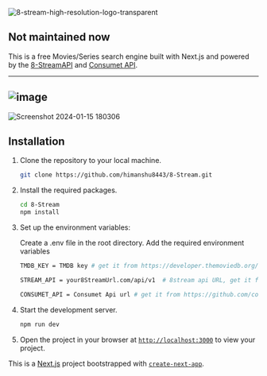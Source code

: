 ![8-stream-high-resolution-logo-transparent](https://github.com/himanshu8443/HayasakaStream/assets/99420590/813cca3a-a3c3-4f40-8a79-df5b866edf68)

## Not maintained now

This is a free Movies/Series search engine built with Next.js and powered by the [8-StreamAPI](https://github.com/himanshu8443/8StreamApi) and [Consumet API](https://github.com/consumet/api.consumet.org).

---
![image](https://github.com/himanshu8443/8-Stream/assets/99420590/752c18da-46b2-4415-a461-e7de019e8019)
---
![Screenshot 2024-01-15 180306](https://github.com/himanshu8443/8-Stream/assets/99420590/3733225d-40ce-467c-8b7b-7fcb44212433)

## Installation

1. Clone the repository to your local machine.
    ```sh
    git clone https://github.com/himanshu8443/8-Stream.git
    ```

2. Install the required packages.
    ```sh
    cd 8-Stream
    npm install
    ```

3. Set up the environment variables:

   Create a .env file in the root directory.
   Add the required environment variables
   ```bash
   TMDB_KEY = TMDB key # get it from https://developer.themoviedb.org/reference/intro/getting-started
   
   STREAM_API = your8StreamUrl.com/api/v1  # 8stream api URL, get it from https://github.com/himanshu8443/8StreamApi

   CONSUMET_API = Consumet Api url # get it from https://github.com/consumet/api.consumet.org
   ```

5. Start the development server.
    ```sh
    npm run dev
    ```

6. Open the project in your browser at [`http://localhost:3000`](http://localhost:3000) to view your project.















This is a [Next.js](https://nextjs.org/) project bootstrapped with [`create-next-app`](https://github.com/vercel/next.js/tree/canary/packages/create-next-app).
